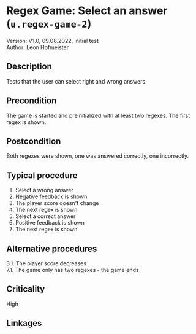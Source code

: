 # Regex Game: Select an answer (`u.regex-game-2`)

Version: V1.0, 09.08.2022, initial test \
Author: Leon Hofmeister

## Description

Tests that the user can select right and wrong answers.

## Precondition

The game is started and preinitialized with at least two regexes. The first regex is shown.

## Postcondition

Both regexes were shown, one was answered correctly, one incorrectly.

## Typical procedure

1. Select a wrong answer
2. Negative feedback is shown
3. The player score doesn't change
4. The next regex is shown
5. Select a correct answer
6. Positive feedback is shown
7. The next regex is shown

## Alternative procedures

3.1. The player score decreases \
7.1. The game only has two regexes - the game ends

## Criticality

High

## Linkages

